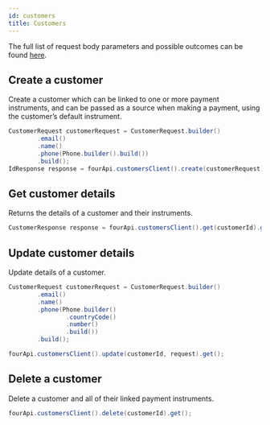 ```yaml
---
id: customers
title: Customers
---
```


The full list of request body parameters and possible outcomes can be found [here](https://api-reference.checkout.com/preview/crusoe/#tag/Customers).

## Create a customer

Create a customer which can be linked to one or more payment instruments, and can be passed as a source when making a payment, using the customer’s default instrument.

```java
CustomerRequest customerRequest = CustomerRequest.builder()
        .email()
        .name()
        .phone(Phone.builder().build())
        .build();
IdResponse response = fourApi.customersClient().create(customerRequest).get();
```

## Get customer details

Returns the details of a customer and their instruments.

```java
CustomerResponse response = fourApi.customersClient().get(customerId).get();
```

## Update customer details

Update details of a customer.

```java
CustomerRequest customerRequest = CustomerRequest.builder()
        .email()
        .name()
        .phone(Phone.builder()
                .countryCode()
                .number()
                .build())
        .build();

fourApi.customersClient().update(customerId, request).get();
```

## Delete a customer

Delete a customer and all of their linked payment instruments.

```java
fourApi.customersClient().delete(customerId).get();
```

